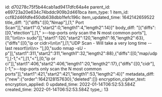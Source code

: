 id: d70278c75f5b44cab1ad9417dfc64a4e
parent_id: e69723a20e634c74bddc909b2d461bca
item_type: 1
item_id: ccf82d46fdfe450db638dbb1fefc196c
item_updated_time: 1642142659522
title_diff: "[{\"diffs\":[[0,\"Nmap\"],[1,\" Port Scan\"]],\"start1\":0,\"start2\":0,\"length1\":4,\"length2\":14}]"
body_diff: "[{\"diffs\":[[0,\"etection\"],[1,\" >--top-ports only scan the N most common ports\"],[0,\"\\\n\\\n> sudo\"]],\"start1\":120,\"start2\":120,\"length1\":16,\"length2\":63},{\"diffs\":[[0,\"ip or cidr&gt;\\\n\\\n\"],[1,\"UDP Scan - Will take a very long time -- last resort\\\n\\\n> \"],[0,\"sudo nmap -sU -p\"]],\"start1\":311,\"start2\":311,\"length1\":32,\"length2\":88},{\"diffs\":[[0,\"map/udp \"],[-1,\"&lt;\"],[1,\"<\"],[0,\"ip or ci\"]],\"start1\":406,\"start2\":406,\"length1\":20,\"length2\":17},{\"diffs\":[[0,\"cidr\"],[-1,\"&gt;--top-ports only scan the N most common ports\"]],\"start1\":421,\"start2\":421,\"length1\":53,\"length2\":4}]"
metadata_diff: {"new":{"order":1642128157630},"deleted":[]}
encryption_cipher_text: 
encryption_applied: 0
updated_time: 2022-01-14T06:52:53.584Z
created_time: 2022-01-14T06:52:53.584Z
type_: 13